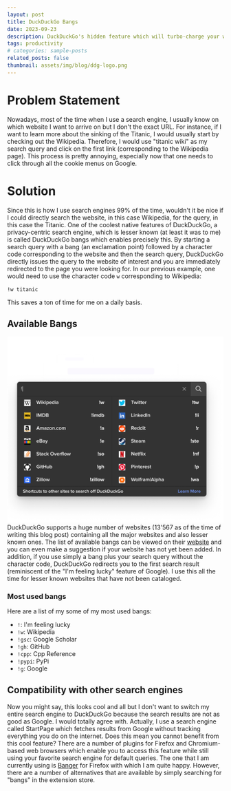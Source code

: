 ```yaml
---
layout: post
title: DuckDuckGo Bangs
date: 2023-09-23
description: DuckDuckGo's hidden feature which will turbo-charge your web searching
tags: productivity
# categories: sample-posts
related_posts: false
thumbnail: assets/img/blog/ddg-logo.png
---
```

# Problem Statement
Nowadays, most of the time when I use a search engine, I usually know on which website I want to arrive on but I don't the exact URL. For instance, if I want to learn more about the sinking of the Titanic, I would usually start by checking out the Wikipedia. Therefore, I would use "titanic wiki" as my search query and click on the first link (corresponding to the Wikipedia page). This process is pretty annoying, especially now that one needs to click through all the cookie menus on Google.
# Solution
Since this is how I use search engines 99% of the time, wouldn't it be nice if I could directly search the website, in this case Wikipedia, for the query, in this case the Titanic. One of the coolest native features of DuckDuckGo, a privacy-centric search engine, which is lesser known (at least it was to me) is called DuckDuckGo bangs which enables precisely this. By starting a search query with a bang (an exclamation point) followed by a character code corresponding to the website and then the search query, DuckDuckGo directly issues the query to the website of interest and you are immediately redirected to the page you were looking for. In our previous example, one would need to use the character code `w` corresponding to Wikipedia:
```text
!w titanic
```
This saves a ton of time for me on a daily basis.
## Available Bangs
![bangs](../assets/img/blog/ddg-bangs.png)
DuckDuckGo supports a huge number of websites (13'567 as of the time of writing this blog post) containing all the major websites and also lesser known ones. The list of available bangs can be viewed on their [website](https://duckduckgo.com/bangs) and you can even make a suggestion if your website has not yet been added. In addition, if you use simply a bang plus your search query without the character code, DuckDuckGo redirects you to the first search result (reminiscent of the "I'm feeling lucky" feature of Google). I use this all the time for lesser known websites that have not been cataloged.
### Most used bangs
Here are a list of my some of my most used bangs:
- `!`: I'm feeling lucky
- `!w`: Wikipedia
- `!gsc`: Google Scholar
- `!gh`: GitHub
- `!cpp`: Cpp Reference
- `!pypi`: PyPi
- `!g`: Google

## Compatibility with other search engines
Now you might say, this looks cool and all but I don't want to switch my entire search engine to DuckDuckGo because the search results are not as good as Google. I would totally agree with. Actually, I use a search engine called StartPage which fetches results from Google without tracking everything you do on the internet. Does this mean you cannot benefit from this cool feature? There are a number of plugins for Firefox and Chromium-based web browsers which enable you to access this feature while still using your favorite search engine for default queries. The one that I am currently using is [Banger](https://addons.mozilla.org/en-US/firefox/addon/banger/) for Firefox with which I am quite happy. However, there are a number of alternatives that are available by simply searching for "bangs" in the extension store.

